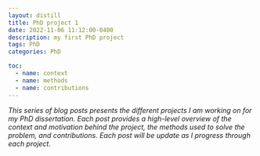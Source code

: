 ```yaml
---
layout: distill
title: PhD project 1
date: 2022-11-06 11:12:00-0400
description: my first PhD project
tags: PhD
categories: PhD

toc:
  - name: context
  - name: methods
  - name: contributions
---
```


*This series of blog posts presents the different projects I am working on for my PhD dissertation. Each post provides a high-level overview of the context and motivation behind the project, the methods used to solve the problem, and contributions. Each post will be update as I progress through each project.*

<!--
- product variety is a complex concept, how can we define and measure it?
  - the multiple dimensions of variety
  - bipartite graph representation
- efficient assortment
  - iceberg idea
  - if a retailer produces too many products for consumers to see, then why do they need all this variety?

 -->

<!--
## context
...

## methods
...

## contributions
...
 -->
